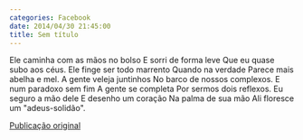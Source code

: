 ```yaml
---
categories: Facebook
date: 2014/04/30 21:45:00
title: Sem título
---
```


Ele caminha com as mãos no bolso
E sorri de forma leve
Que eu quase subo aos céus.
Ele finge ser todo marrento
Quando na verdade
Parece mais abelha e mel.
A gente veleja juntinhos
No barco de nossos complexos.
E num paradoxo sem fim
A gente se completa
Por sermos dois reflexos.
Eu seguro a mão dele
E desenho um coração
Na palma de sua mão
Ali floresce um
"adeus-solidão".

[Publicação original](https://www.facebook.com/permalink.php?story_fbid=1418034995133531&id=1418031755133855)
